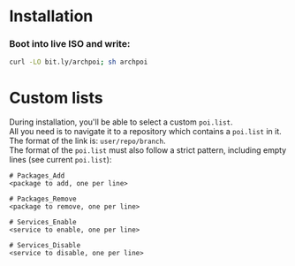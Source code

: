 # Installation
### Boot into live ISO and write:
```bash
curl -LO bit.ly/archpoi; sh archpoi
```
# Custom lists
During installation, you'll be able to select a custom `poi.list`.<br>
All you need is to navigate it to a repository which contains a `poi.list` in it.<br>
The format of the link is: `user/repo/branch`.<br>
The format of the `poi.list` must also follow a strict pattern, including empty lines (see current `poi.list`):
```
# Packages_Add
<package to add, one per line>

# Packages_Remove
<package to remove, one per line>

# Services_Enable
<service to enable, one per line>

# Services_Disable
<service to disable, one per line>

```
